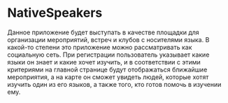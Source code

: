 # NativeSpeakers

Данное приложение будет выступать в качестве площадки для организации мероприятий, встреч и клубов с носителями языка. В какой-то степени это приложение можно рассматривать как социальную сеть.  При регистрации пользователь указывает какие языки он знает и какие хочет изучить, и в соответствии с этими критериями на главной странице будут отображаться ближайшие мероприятия, а на карте он сможет увидеть людей, которые хотят изучить один из его языков, а также того, кто готов помочь в изучении ему.
